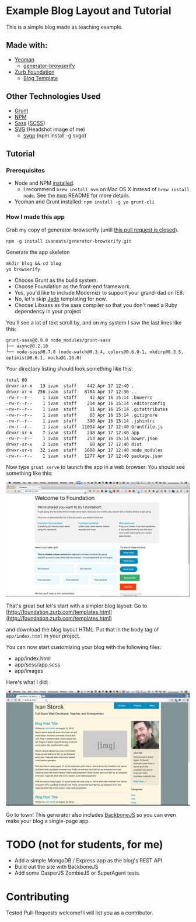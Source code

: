 # Example Blog Layout and Tutorial

This is a simple blog made as teaching example.

## Made with:

- [Yeoman](http://yeoman.io/)
  - [generator-browserify](https://github.com/ivanoats/generator-browserify)
- [Zurb Foundation](https://github.com/zurb/foundation)
  - [Blog Template](http://foundation.zurb.com/templates.html)

## Other Technologies Used

- [Grunt](http://gruntjs.com/)
- [NPM](https://www.npmjs.org/)
- [Sass](http://sass-lang.com/) ([SCSS](http://sass-lang.com/guide))
- [SVG](https://developer.mozilla.org/en-US/docs/Web/SVG) (Headshot image of me)
  - [svgo](https://github.com/svg/svgo) (npm install -g svgo)

## Tutorial
### Prerequisites
- Node and NPM [installed](https://github.com/joyent/node/wiki/Installing-Node.js-via-package-manager).
  - I recommend `brew install nvm` on Mac OS X instead of `brew install node`.
   See the [nvm](https://github.com/creationix/nvm) README for more details.
- Yeoman and Grunt installed: `npm install -g yo grunt-cli`

### How I made this app
Grab my copy of generator-browserify (until [this pull request is closed](https://github.com/vincentmac/generator-browserify/pull/2)).

```
npm -g install ivanoats/generator-browserify.git

```

Generate the app skeleton

```
mkdir blog && cd blog
yo browserify
```

- Choose Grunt as the build system. 
- Choose Foundation as the front-end framework.
- Yes, you'd like to include Modernizr to support your grand-dad on IE8.
- No, let's skip [Jade](http://jade-lang.com/) templating for now.
- Choose Libsass as the sass compiler so that you don't need a Ruby dependency
  in your project
  
You'll see a lot of text scroll by, and on my system I saw the last lines like this:
```
grunt-sass@0.9.0 node_modules/grunt-sass
├── async@0.2.10
└── node-sass@0.7.0 (node-watch@0.3.4, colors@0.6.0-1, mkdirp@0.3.5, optimist@0.6.1, mocha@1.13.0)
```

Your directory listing should look something like this:

```
total 80
drwxr-xr-x   13 ivan  staff    442 Apr 17 12:40 .
drwxr-xr-x  256 ivan  staff   8704 Apr 17 12:36 ..
-rw-r--r--    1 ivan  staff     42 Apr 16 15:14 .bowerrc
-rw-r--r--    1 ivan  staff    214 Apr 16 15:14 .editorconfig
-rw-r--r--    1 ivan  staff     11 Apr 16 15:14 .gitattributes
-rw-r--r--    1 ivan  staff     65 Apr 16 15:14 .gitignore
-rw-r--r--    1 ivan  staff    390 Apr 16 15:14 .jshintrc
-rw-r--r--    1 ivan  staff  11094 Apr 17 12:40 Gruntfile.js
drwxr-xr-x    7 ivan  staff    238 Apr 17 12:40 app
-rw-r--r--    1 ivan  staff    213 Apr 16 15:14 bower.json
drwxr-xr-x    2 ivan  staff     68 Apr 17 12:40 dist
drwxr-xr-x   32 ivan  staff   1088 Apr 17 12:40 node_modules
-rw-r--r--    1 ivan  staff   1277 Apr 17 12:40 package.json
```

Now type `grunt serve` to launch the app in a web browser. You should see something
like this: 

![Foundation Default Screen](doc/images/foundation_default.png)

That's great but let's start with a simpler blog layout: Go to
 [http://foundation.zurb.com/templates.html](http://foundation.zurb.com/templates.html)

and download the blog layout HTML. Put that in the body tag of `app/index.html` in
your project.

You can now start customizing your blog with the following files:
- app/index.html
- app/scss/app.scss
- app/images

Here's what I did:

![Ivan's Blog home page](doc/images/ivan_blog.png)

Go to town! This generator also includes [BackboneJS](http://backbonejs.org/) so you can even make your 
blog a single-page app. 

# TODO (not for students, for me)
- Add a simple MongoDB / Express app as the blog's REST API
- Build out the site with BackboneJS
- Add some CasperJS ZombieJS or SuperAgent tests. 

# Contributing

Tested Pull-Requests welcome! I will list you as a contributor.
